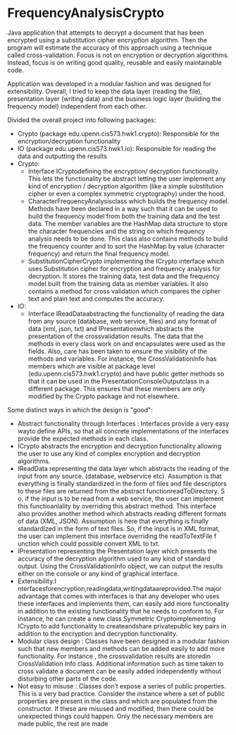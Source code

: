 # FrequencyAnalysisCrypto
Java application that attempts to decrypt a document that has been encrypted using a substitution cipher encryption algorithm. Then the program will estimate the accuracy of this approach using a technique called cross-validation. Focus is not on encryption or decryption algorithms. Instead, focus is on writing good quality, reusable and easily maintainable code.


Application was developed in a modular fashion and was designed for extensibility. Overall, I tried to keep the data layer (reading the file), presentation layer (writing data) and the business logic layer (building the frequency model) independent from each other.

Divided the overall project into following packages:

* Crypto (package edu.upenn.cis573.hwk1.crypto)​: Responsible for the encryption/decryption functionality
* IO (p​ackage edu.upenn.cis573.hwk1.io)​: Responsible for reading the data and outputting the results
* Crypto:​
  * Interface I​Crypto​defining the encryption/ decryption functionality. This lets the
functionality be abstract letting the user implement any kind of encryption / decryption algorithm (like a simple substitution cipher or even a complex symmetric cryptography) under the hood.
  * CharacterFrequencyAnalysis​class which builds the frequency model. Methods have been declared in a way such that it can be used to build the frequency model from both the training data and the test data. The member variables are the HashMap data structure to store the character frequencies and the string on which frequency analysis needs to be done. This class also contains methods to build the frequency counter and to sort the HashMap by value (character frequency) and return the final frequency model.
  * SubstitutionCipherCrypto ​implementing the ICrypto interface which uses Substitution cipher for encryption and frequency analysis for decryption. It stores the training data, test data and the frequency model built from the training data as member variables. It also contains a method for cross validation which compares the cipher text and plain text and computes the accuracy.
* IO:
  * Interface I​ReadData​abstracting the functionality of reading the data from any source (database, web service, files) and any format of data (xml, json, txt) and IPresentation​which abstracts the presentation of the cross­validation results.
The data that the methods in every class work on and encapsulates were used as the fields. Also, care has been taken to ensure the visibility of the methods and variables. For instance, the CrossValidationInfo has members which are visible at package level (edu.upenn.cis573.hwk1.crypto) and have public getter methods so that it can be used in the PresentationConsoleOutput​class in a different package. This ensures that these members are only modified by the Crypto package and not elsewhere.

Some distinct ways in which the design is "good":

* Abstract functionality through Interfaces : ​Interfaces provide a very easy way​to define APIs, so that all concrete implementations of the interfaces provide the expected methods in each class.
* ICrypto a​bstracts the encryption and decryption functionality allowing the user to use any kind of complex encryption and decryption algorithms.
* IReadData r​epresenting the data layer which abstracts the reading of the input from any source. (database, web­service etc). Assumption is that everything is finally standardized in the form of files and file descriptors to these files are returned from the abstract function ​readToDirectory. S​o, if the input is to be read from a web service, the user can implement this functioanlality by overriding this abstract method. This interface also provides another method which abstracts reading different formats of data (XML, JSON). Assumption is here that everything is finally standardized in the form of text files. So, if the input is in XML format, the user can implement this interface overriding the r​eadToTextFile f​unction which could possible convert XML to txt.
* IPresentation r​epresenting the Presentation layer which presents the accuracy of the decryption algorithm used to any kind of standard output. Using the C​rossValidationInfo o​bject, we can output the results either on the console or any kind of graphical interface.
* Extensibility:I​nterfacesforencryption,readingdata,writingdataareprovided.The major advantage that comes with interfaces is that any developer who uses these interfaces and implements them, can easily add more functionality in addition to the existing functionality that he needs to conform to. For instance, he can create a new class Symmetric Crypto ​implementing ICrypto to add functionality to createandshare private­public key pairs in addition to the encryption and decryption functionality.
* Modular class design : Classes have been designed in a modular fashion such that new members and methods can be added easily to add more functionality. For instance , the crossvalidation results are storedin CrossValidation Info class. Additional information such as time taken to cross validate a document can be easily added independently without disturbing other parts of the code.
* Not easy to misuse : Classes don’t expose a series of public properties. This is a very bad practice. Consider the instance where a set of public properties are present in the class and which are populated from the constructor. If these are misused and modified, then there could be unexpected things could happen. Only the necessary members are made public, the rest are made


